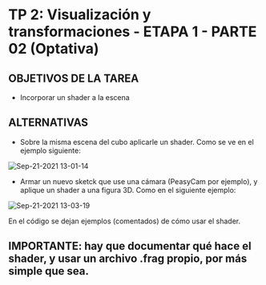 
# TP 2: Visualización y transformaciones - ETAPA 1 - PARTE 02 (Optativa)
## OBJETIVOS DE LA TAREA
- Incorporar un shader a la escena

## ALTERNATIVAS

- Sobre la misma escena del cubo aplicarle un shader. Como se ve en el ejemplo siguiente:

![Sep-21-2021 13-01-14](https://user-images.githubusercontent.com/13876286/134207858-7d6784c7-2c32-4c8d-b3dc-d9f272245a89.gif)

- Armar un nuevo sketck que use una cámara (PeasyCam por ejemplo), y aplique un shader a una figura 3D. Como en el siguiente ejemplo:

![Sep-21-2021 13-03-19](https://user-images.githubusercontent.com/13876286/134207988-1cfc92fa-561d-4125-b4af-b3b3a64d4595.gif)

En el código se dejan ejemplos (comentados) de cómo usar el shader.

## IMPORTANTE: hay que documentar qué hace el shader, y usar un archivo .frag propio, por más simple que sea.

